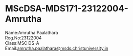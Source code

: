 # MScDSA-MDS171-23122004-Amrutha
Name:Amrutha Paalathara  
Reg.No:23122004  
Class:MSC DS-A  
Email:amrutha.paalathara@msds.christuniversity.in